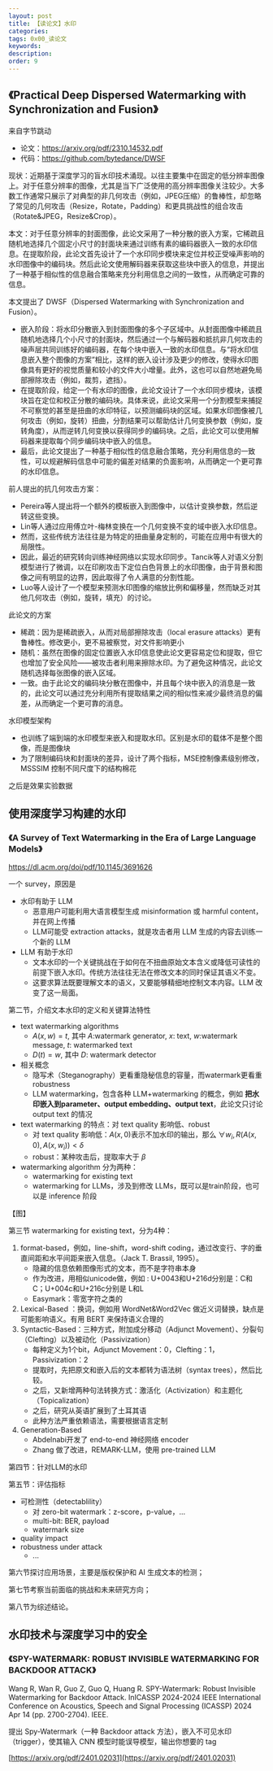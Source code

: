 ```yaml
---
layout: post
title: 【读论文】水印
categories:
tags: 0x00_读论文
keywords:
description:
order: 9
---
```



## 《Practical Deep Dispersed Watermarking with Synchronization and Fusion》

来自字节跳动
- 论文：https://arxiv.org/pdf/2310.14532.pdf
- 代码：https://github.com/bytedance/DWSF


现状：近期基于深度学习的盲水印技术涌现。以往主要集中在固定的低分辨率图像上。对于任意分辨率的图像，尤其是当下广泛使用的高分辨率图像关注较少。大多数工作通常只展示了对典型的非几何攻击（例如，JPEG压缩）的鲁棒性，却忽略了常见的几何攻击（Resize，Rotate，Padding）和更具挑战性的组合攻击（Rotate&JPEG，Resize&Crop）。

本文：对于任意分辨率的封面图像，此论文采用了一种分散的嵌入方案，它稀疏且随机地选择几个固定小尺寸的封面块来通过训练有素的编码器嵌入一致的水印信息。在提取阶段，此论文首先设计了一个水印同步模块来定位并校正受噪声影响的水印图像中的编码块。然后此论文使用解码器来获取这些块中嵌入的信息，并提出了一种基于相似性的信息融合策略来充分利用信息之间的一致性，从而确定可靠的信息。

本文提出了 DWSF（Dispersed Watermarking with Synchronization and Fusion）。
- 嵌入阶段：将水印分散嵌入到封面图像的多个子区域中。从封面图像中稀疏且随机地选择几个小尺寸的封面块，然后通过一个与解码器和抵抗非几何攻击的噪声层共同训练好的编码器，在每个块中嵌入一致的水印信息。与“将水印信息嵌入整个图像的方案”相比，这样的嵌入设计涉及更少的修改，使得水印图像具有更好的视觉质量和较小的文件大小增量。此外，这也可以自然地避免局部擦除攻击（例如，裁剪，遮挡）。
- 在提取阶段，给定一个有水印的图像，此论文设计了一个水印同步模块，该模块旨在定位和校正分散的编码块。具体来说，此论文采用一个分割模型来捕捉不可察觉的甚至是扭曲的水印特征，以预测编码块的区域。如果水印图像被几何攻击（例如，旋转）扭曲，分割结果可以帮助估计几何变换参数（例如，旋转角度），从而逆转几何变换以获得同步的编码块。之后，此论文可以使用解码器来提取每个同步编码块中嵌入的信息。
- 最后，此论文提出了一种基于相似性的信息融合策略，充分利用信息的一致性，可以规避解码信息中可能的偏差对结果的负面影响，从而确定一个更可靠的水印信息。

前人提出的抗几何攻击方案：
- Pereira等人提出将一个额外的模板嵌入到图像中，以估计变换参数，然后逆转这些变换。
- Lin等人通过应用傅立叶-梅林变换在一个几何变换不变的域中嵌入水印信息。
- 然而，这些传统方法往往是为特定的扭曲量身定制的，可能在应用中有很大的局限性。
- 因此，最近的研究转向训练神经网络以实现水印同步。Tancik等人对语义分割模型进行了微调，以在印刷攻击下定位白色背景上的水印图像，由于背景和图像之间有明显的边界，因此取得了令人满意的分割性能。
- Luo等人设计了一个模型来预测水印图像的缩放比例和偏移量，然而缺乏对其他几何攻击（例如，旋转，填充）的讨论。

此论文的方案
- 稀疏：因为是稀疏嵌入，从而对局部擦除攻击（local erasure attacks）更有鲁棒性。修改更小，更不易被察觉，对文件影响更小
- 随机：虽然在图像的固定位置嵌入水印信息使此论文更容易定位和提取，但它也增加了安全风险——被攻击者利用来擦除水印。为了避免这种情况，此论文随机选择每张图像的嵌入区域。 
- 一致。由于此论文的编码块分散在图像中，并且每个块中嵌入的消息是一致的，此论文可以通过充分利用所有提取结果之间的相似性来减少最终消息的偏差，从而确定一个更可靠的消息。

水印模型架构
- 也训练了端到端的水印模型来嵌入和提取水印。区别是水印的载体不是整个图像，而是图像块
- 为了限制编码块和封面块的差异，设计了两个指标，MSE控制像素级别修改，MSSSIM 控制不同尺度下的结构棉花

之后是效果实验数据





## 使用深度学习构建的水印

### 《A Survey of Text Watermarking in the Era of Large Language Models》


https://dl.acm.org/doi/pdf/10.1145/3691626


一个 survey，原因是
- 水印有助于 LLM
    - 恶意用户可能利用大语言模型生成 misinformation 或 harmful content，并在网上传播
    - LLM可能受 extraction attacks，就是攻击者用 LLM 生成的内容去训练一个新的 LLM
- LLM 有助于水印
    - 文本水印的一个关键挑战在于如何在不扭曲原始文本含义或降低可读性的前提下嵌入水印。传统方法往往无法在修改文本的同时保证其语义不变。
    - 这要求算法既要理解文本的语义，又要能够精细地控制文本内容。LLM 改变了这一局面。




第二节，介绍文本水印的定义和关键算法特性
- text watermarking algorithms
    - $A(x,w)=t$, 其中 $A$:watermark generator,  $x$: text, $w$:watermark message, $t$: watermarked text
    - $D(t)=w$, 其中 $D$: watermark detector
- 相关概念
    - 隐写术（Steganography）更看重隐秘信息的容量，而watermark更看重 robustness
    - LLM watermarking，包含各种 LLM+watermarking 的概念，例如 **把水印嵌入到parameter、output embedding、output text**，此论文只讨论 output text 的情况
- text watermarking 的特点：对 text quality 影响低、robust
    - 对 text quality 影响低：$A(x,0)$表示不加水印的输出，那么 $\forall w_i ,R(A(x,0),A(x,w_i))<\delta$
    - robust：某种攻击后，提取率大于 $\beta$
- watermarking algorithm 分为两种：
    - watermarking for existing text
    - watermarking for LLMs，涉及到修改 LLMs，既可以是train阶段，也可以是 inference 阶段

【图】



第三节 watermarking for existing text，分为4种：
1. format-based，例如，line-shift，word-shift coding，通过改变行、字的垂直间距和水平间距来嵌入信息。（Jack T. Brassil, 1995）。
    - 隐藏的信息依赖图像形式的文本，而不是字符串本身
    - 作为改进，用相似unicode做，例如 : U+0043和U+216d分别是：C和Ⅽ；U+004c和U+216c分别是 L和Ⅼ
    - Easymark：零宽字符之类的
2. Lexical-Based ：换词，例如用 WordNet&Word2Vec 做近义词替换，缺点是可能影响语义。有用 BERT 来保持语义合理的
3. Syntactic-Based：三种方式，附加成分移动（Adjunct Movement）、分裂句（Clefting）以及被动化（Passivization）
    - 每种定义为1个bit，Adjunct Movement：0，Clefting：1，Passivization：2
    - 提取时，先把原文和嵌入后的文本都转为语法树（syntax trees），然后比较。
    - 之后，又新增两种句法转换方式：激活化（Activization）和主题化（Topicalization）
    - 之后，研究从英语扩展到了土耳其语
    - 此种方法严重依赖语法，需要根据语言定制
4. Generation-Based 
    - Abdelnabi开发了 end-to-end 神经网络 encoder
    - Zhang 做了改进，REMARK-LLM，使用 pre-trained LLM


第四节：针对LLM的水印

第五节：评估指标
- 可检测性（detectablility）
    - 对 zero-bit watermark：z-score，p-value，...
    - multi-bit: BER, payload
    - watermark size
- quality impact
- robustness under attack
    - ...



第六节探讨应用场景，主要是版权保护和 AI 生成文本的检测；

第七节考察当前面临的挑战和未来研究方向；  

第八节为综述结论。






## 水印技术与深度学习中的安全

### 《SPY-WATERMARK: ROBUST INVISIBLE WATERMARKING FOR BACKDOOR ATTACK》



Wang R, Wan R, Guo Z, Guo Q, Huang R. SPY-Watermark: Robust Invisible Watermarking for Backdoor Attack. InICASSP 2024-2024 IEEE International Conference on Acoustics, Speech and Signal Processing (ICASSP) 2024 Apr 14 (pp. 2700-2704). IEEE.



提出 Spy-Watermark（一种 Backdoor attack 方法），嵌入不可见水印（trigger），使其输入 CNN 模型时能误导模型，输出你想要的 tag

[https://arxiv.org/pdf/2401.02031](https://arxiv.org/pdf/2401.02031)